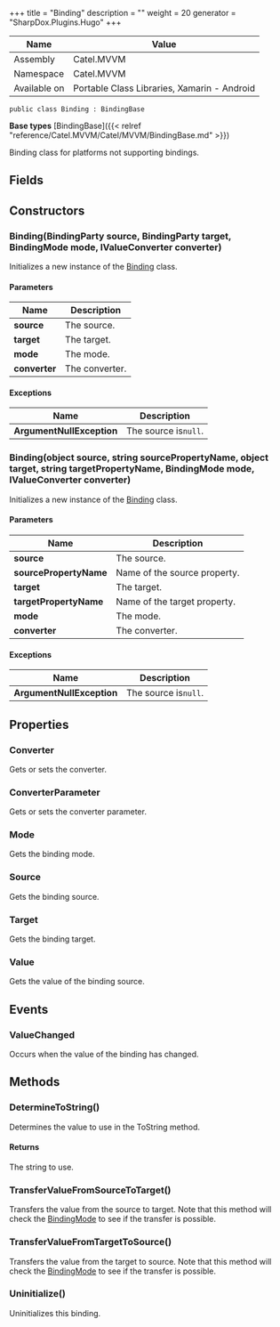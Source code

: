 

+++
title = "Binding" 
description = ""
weight = 20
generator = "SharpDox.Plugins.Hugo"
+++

Name|Value
---|---
Assembly|Catel.MVVM
Namespace|Catel.MVVM
Available on|Portable Class Libraries, Xamarin - Android

```
public class Binding : BindingBase
```

**Base types**
[BindingBase]({{< relref "reference/Catel.MVVM/Catel/MVVM/BindingBase.md" >}})

Binding class for platforms not supporting bindings.

## Fields

## Constructors

### Binding(BindingParty source, BindingParty target, BindingMode mode, IValueConverter converter)

Initializes a new instance of the [Binding](#) class.

#### Parameters

Name|Description
---|---
**source**|The source.
**target**|The target.
**mode**|The mode.
**converter**|The converter.

#### Exceptions

Name|Description
---|---
**ArgumentNullException**|The source is`null`.

### Binding(object source, string sourcePropertyName, object target, string targetPropertyName, BindingMode mode, IValueConverter converter)

Initializes a new instance of the [Binding](#) class.

#### Parameters

Name|Description
---|---
**source**|The source.
**sourcePropertyName**|Name of the source property.
**target**|The target.
**targetPropertyName**|Name of the target property.
**mode**|The mode.
**converter**|The converter.

#### Exceptions

Name|Description
---|---
**ArgumentNullException**|The source is`null`.

## Properties

### Converter

Gets or sets the converter.

### ConverterParameter

Gets or sets the converter parameter.

### Mode

Gets the binding mode.

### Source

Gets the binding source.

### Target

Gets the binding target.

### Value

Gets the value of the binding source.

## Events

### ValueChanged

Occurs when the value of the binding has changed.

## Methods

### DetermineToString()

Determines the value to use in the ToString method.

#### Returns

The string to use.

### TransferValueFromSourceToTarget()

Transfers the value from the source to target. Note that this method will check the [BindingMode](#) to see if the transfer is possible.

### TransferValueFromTargetToSource()

Transfers the value from the target to source. Note that this method will check the [BindingMode](#) to see if the transfer is possible.

### Uninitialize()

Uninitializes this binding.

